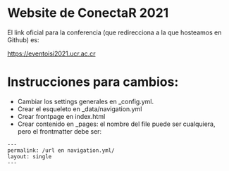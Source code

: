 # Website de ConectaR 2021

El link oficial para la conferencia (que redirecciona a la que hosteamos en Github) es:

https://eventoisi2021.ucr.ac.cr


# Instrucciones para cambios:

* Cambiar los settings generales en _config.yml.
* Crear el esqueleto en _data/navigation.yml
* Crear frontpage en index.html
* Crear contenido en _pages: el nombre del file puede ser cualquiera, pero el frontmatter debe ser:

```
---
permalink: /url en navigation.yml/
layout: single
---
```

